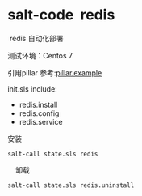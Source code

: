 # salt-code  redis
 redis 自动化部署

测试环境：Centos 7

引用pillar 参考:[pillar.example](https://github.com/fandaye/salt-code/blob/master/redis/pillar.example)

init.sls include: 

- redis.install
- redis.config
- redis.service

安装

    salt-call state.sls redis
    
卸载

    salt-call state.sls redis.uninstall
